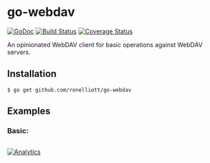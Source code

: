 # go-webdav

[![GoDoc](https://godoc.org/github.com/ronelliott/go-webdav?status.png)](https://godoc.org/github.com/ronelliott/go-webdav)
[![Build Status](https://travis-ci.org/ronelliott/go-webdav.svg?branch=master)](https://travis-ci.org/ronelliott/go-webdav)
[![Coverage Status](https://coveralls.io/repos/github/ronelliott/go-webdav/badge.svg?branch=master)](https://coveralls.io/github/ronelliott/go-webdav?branch=master)

An opinionated WebDAV client for basic operations against WebDAV servers.

## Installation

    $ go get github.com/ronelliott/go-webdav

## Examples

### Basic:

```go
```

[![Analytics](https://ga-beacon.appspot.com/UA-59523757-2/go-webdav/readme?pixel)](https://github.com/igrigorik/ga-beacon)
